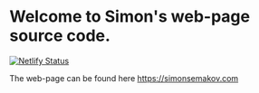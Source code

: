 # Welcome to Simon's web-page source code.
[![Netlify Status](https://api.netlify.com/api/v1/badges/ad1d1a17-bb07-4147-b960-c1f79e4cff8b/deploy-status)](https://app.netlify.com/sites/simonsemakovcom/deploys)

The web-page can be found here https://simonsemakov.com
